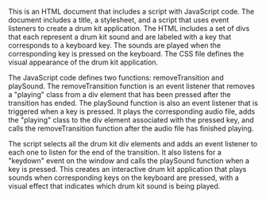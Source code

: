 This is an HTML document that includes a script with JavaScript code. 
The document includes a title, a stylesheet, and a script that uses event listeners to create a drum kit application. 
The HTML includes a set of divs that each represent a drum kit sound and are labeled with a key that corresponds to a keyboard key. 
The sounds are played when the corresponding key is pressed on the keyboard. The CSS file defines the visual appearance of the drum kit application.

The JavaScript code defines two functions: 
removeTransition and playSound. The removeTransition function is an event listener that removes 
a "playing" class from a div element that has been pressed after the transition has ended. 
The playSound function is also an event listener that is triggered when a key is pressed. 
It plays the corresponding audio file, adds the "playing" class to the div element associated with the pressed key, 
and calls the removeTransition function after the audio file has finished playing.

The script selects all the drum kit div elements and adds an event listener to each one to listen for the end of the transition. 
It also listens for a "keydown" event on the window and calls the playSound function when a key is pressed. 
This creates an interactive drum kit application that plays sounds when corresponding keys on the keyboard are pressed, 
with a visual effect that indicates which drum kit sound is being played.
